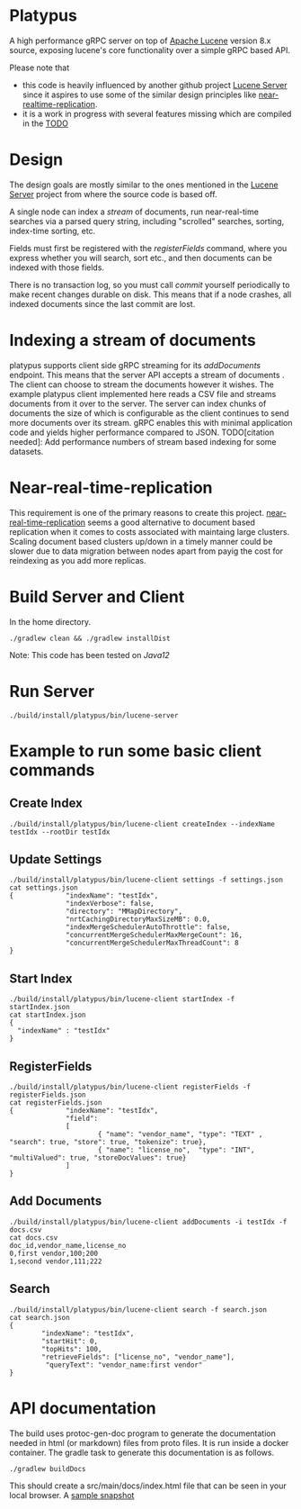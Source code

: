 # Platypus
A high performance gRPC server on top of [Apache Lucene](http://lucene.apache.org/) version 8.x source, exposing lucene's
core functionality over a simple gRPC based API.

Please note that 
* this code is heavily influenced by another github project [Lucene Server](https://github.com/mikemccand/luceneserver)
since it aspires to use some of the similar design principles like [near-realtime-replication](https://github.com/mikemccand/luceneserver#near-real-time-replication).
* it is a work in progress with several features missing which are compiled in the [TODO](https://github.com/umeshdangat/platypus/blob/master/TODO)

# Design
The design goals are mostly similar to the ones mentioned in the [Lucene Server](https://github.com/mikemccand/luceneserver#design) project from where the source code is based off. 

A single node can index a *stream* of documents, run near-real-time searches via a parsed query string, including "scrolled" searches, sorting, index-time sorting, etc.

Fields must first be registered with the *registerFields* command, where you express whether you will search, sort etc., and then documents can be indexed with those fields.

There is no transaction log, so you must call *commit* yourself periodically to make recent changes durable on disk. This means that if a node crashes, all indexed documents since the last commit are lost.

# Indexing a stream of documents
platypus supports client side gRPC streaming for its *addDocuments* endpoint. This means that the server API accepts a stream of documents . The client can choose to stream the documents however it wishes.
The example platypus client implemented here reads a CSV file and streams documents from it over to the server. The server can index chunks of documents the size of which is configurable as the client
continues to send more documents over its stream. gRPC enables this with minimal application code and yields higher performance compared to JSON. TODO[citation needed]: Add performance numbers of stream based indexing for some datasets.

# Near-real-time-replication
This requirement is one of the primary reasons to create this project. [near-real-time-replication](https://issues.apache.org/jira/browse/LUCENE-5438) seems a good alternative to document based replication when it comes to costs associated with 
maintaing large clusters. Scaling document based clusters up/down in a timely manner could be slower due to data migration between nodes apart
from payig the cost for reindexing as you add more replicas.

# Build Server and Client
In the home directory.

```
./gradlew clean && ./gradlew installDist
```

Note: This code has been tested on *Java12*

# Run Server

```
./build/install/platypus/bin/lucene-server
```

# Example to run some basic client commands
## Create Index

```
./build/install/platypus/bin/lucene-client createIndex --indexName  testIdx --rootDir testIdx
```

## Update Settings

```
./build/install/platypus/bin/lucene-client settings -f settings.json
cat settings.json
{             "indexName": "testIdx",
              "indexVerbose": false,
              "directory": "MMapDirectory",
              "nrtCachingDirectoryMaxSizeMB": 0.0,
              "indexMergeSchedulerAutoThrottle": false,
              "concurrentMergeSchedulerMaxMergeCount": 16,
              "concurrentMergeSchedulerMaxThreadCount": 8
}
```

## Start Index

```
./build/install/platypus/bin/lucene-client startIndex -f startIndex.json
cat startIndex.json
{
  "indexName" : "testIdx"
}
```

## RegisterFields

```
./build/install/platypus/bin/lucene-client registerFields -f registerFields.json
cat registerFields.json
{             "indexName": "testIdx",
              "field":
              [
                      { "name": "vendor_name", "type": "TEXT" , "search": true, "store": true, "tokenize": true},
                      { "name": "license_no",  "type": "INT", "multiValued": true, "storeDocValues": true}
              ]
}
```

## Add Documents

```
./build/install/platypus/bin/lucene-client addDocuments -i testIdx -f docs.csv
cat docs.csv
doc_id,vendor_name,license_no
0,first vendor,100;200
1,second vendor,111;222
```

## Search

```
./build/install/platypus/bin/lucene-client search -f search.json
cat search.json
{
        "indexName": "testIdx",
        "startHit": 0,
        "topHits": 100,
        "retrieveFields": ["license_no", "vendor_name"],
         "queryText": "vendor_name:first vendor"
}
```


# API documentation
The build uses protoc-gen-doc program to generate the documentation needed in html (or markdown) files from proto files. It is run inside a docker container. The gradle task to generate this documentation is as follows.

```
./gradlew buildDocs
```

This should create a src/main/docs/index.html file that can be seen in your local browser. A [sample snapshot](https://gist.github.com/umeshdangat/468fcf6a8e73f0bd45e197c33a3c2c12#file-platypus_api-png)

